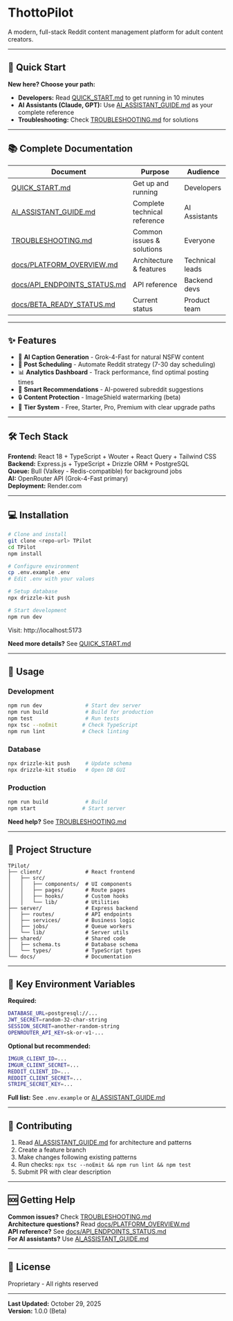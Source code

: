 # ThottoPilot

A modern, full-stack Reddit content management platform for adult content creators.

---

## 🚀 Quick Start

**New here? Choose your path:**

- **Developers:** Read [QUICK_START.md](./QUICK_START.md) to get running in 10 minutes
- **AI Assistants (Claude, GPT):** Use [AI_ASSISTANT_GUIDE.md](./AI_ASSISTANT_GUIDE.md) as your complete reference
- **Troubleshooting:** Check [TROUBLESHOOTING.md](./TROUBLESHOOTING.md) for solutions

---

## 📚 Complete Documentation

| Document | Purpose | Audience |
|----------|---------|----------|
| [QUICK_START.md](./QUICK_START.md) | Get up and running | Developers |
| [AI_ASSISTANT_GUIDE.md](./AI_ASSISTANT_GUIDE.md) | Complete technical reference | AI Assistants |
| [TROUBLESHOOTING.md](./TROUBLESHOOTING.md) | Common issues & solutions | Everyone |
| [docs/PLATFORM_OVERVIEW.md](./docs/PLATFORM_OVERVIEW.md) | Architecture & features | Technical leads |
| [docs/API_ENDPOINTS_STATUS.md](./docs/API_ENDPOINTS_STATUS.md) | API reference | Backend devs |
| [docs/BETA_READY_STATUS.md](./docs/BETA_READY_STATUS.md) | Current status | Product team |

---

## ✨ Features

- 🤖 **AI Caption Generation** - Grok-4-Fast for natural NSFW content
- 📅 **Post Scheduling** - Automate Reddit strategy (7-30 day scheduling)
- 📊 **Analytics Dashboard** - Track performance, find optimal posting times
- 🎯 **Smart Recommendations** - AI-powered subreddit suggestions
- 🔒 **Content Protection** - ImageShield watermarking (beta)
- 💎 **Tier System** - Free, Starter, Pro, Premium with clear upgrade paths

---

## 🛠️ Tech Stack

**Frontend:** React 18 + TypeScript + Wouter + React Query + Tailwind CSS  
**Backend:** Express.js + TypeScript + Drizzle ORM + PostgreSQL  
**Queue:** Bull (Valkey - Redis-compatible) for background jobs  
**AI:** OpenRouter API (Grok-4-Fast primary)  
**Deployment:** Render.com

---

## 💻 Installation

```bash
# Clone and install
git clone <repo-url> TPilot
cd TPilot
npm install

# Configure environment
cp .env.example .env
# Edit .env with your values

# Setup database
npx drizzle-kit push

# Start development
npm run dev
```

Visit: http://localhost:5173

**Need more details?** See [QUICK_START.md](./QUICK_START.md)

---

## 📖 Usage

### Development
```bash
npm run dev              # Start dev server
npm run build            # Build for production
npm test                 # Run tests
npx tsc --noEmit        # Check TypeScript
npm run lint            # Check linting
```

### Database
```bash
npx drizzle-kit push     # Update schema
npx drizzle-kit studio   # Open DB GUI
```

### Production
```bash
npm run build            # Build
npm start               # Start server
```

**Need help?** See [TROUBLESHOOTING.md](./TROUBLESHOOTING.md)

---

## 🎯 Project Structure

```
TPilot/
├── client/              # React frontend
│   ├── src/
│   │   ├── components/  # UI components
│   │   ├── pages/       # Route pages
│   │   ├── hooks/       # Custom hooks
│   │   └── lib/         # Utilities
├── server/              # Express backend
│   ├── routes/          # API endpoints
│   ├── services/        # Business logic
│   ├── jobs/            # Queue workers
│   └── lib/             # Server utils
├── shared/              # Shared code
│   ├── schema.ts        # Database schema
│   └── types/           # TypeScript types
└── docs/                # Documentation
```

---

## 🔑 Key Environment Variables

**Required:**
```bash
DATABASE_URL=postgresql://...
JWT_SECRET=random-32-char-string
SESSION_SECRET=another-random-string
OPENROUTER_API_KEY=sk-or-v1-...
```

**Optional but recommended:**
```bash
IMGUR_CLIENT_ID=...
IMGUR_CLIENT_SECRET=...
REDDIT_CLIENT_ID=...
REDDIT_CLIENT_SECRET=...
STRIPE_SECRET_KEY=...
```

**Full list:** See `.env.example` or [AI_ASSISTANT_GUIDE.md](./AI_ASSISTANT_GUIDE.md#environment-variables)

---

## 🤝 Contributing

1. Read [AI_ASSISTANT_GUIDE.md](./AI_ASSISTANT_GUIDE.md) for architecture and patterns
2. Create a feature branch
3. Make changes following existing patterns
4. Run checks: `npx tsc --noEmit && npm run lint && npm test`
5. Submit PR with clear description

---

## 🆘 Getting Help

**Common issues?** Check [TROUBLESHOOTING.md](./TROUBLESHOOTING.md)  
**Architecture questions?** Read [docs/PLATFORM_OVERVIEW.md](./docs/PLATFORM_OVERVIEW.md)  
**API reference?** See [docs/API_ENDPOINTS_STATUS.md](./docs/API_ENDPOINTS_STATUS.md)  
**For AI assistants?** Use [AI_ASSISTANT_GUIDE.md](./AI_ASSISTANT_GUIDE.md)

---

## 📄 License

Proprietary - All rights reserved

---

**Last Updated:** October 29, 2025  
**Version:** 1.0.0 (Beta)

